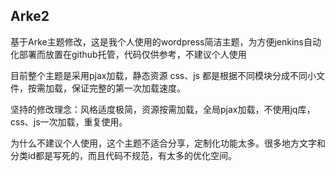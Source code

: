 ## Arke2
基于Arke主题修改，这是我个人使用的wordpress简洁主题，为方便jenkins自动化部署而放置在github托管，代码仅供参考，不建议个人使用

目前整个主题是采用pjax加载，静态资源 css、js 都是根据不同模块分成不同小文件，按需加载，保证完整的第一次加载速度。

坚持的修改理念：风格适度极简，资源按需加载，全局pjax加载，不使用jq库，css、js一次加载，重复使用。

为什么不建议个人使用，这个主题不适合分享，定制化功能太多。很多地方文字和分类id都是写死的，而且代码不规范，有太多的优化空间。
